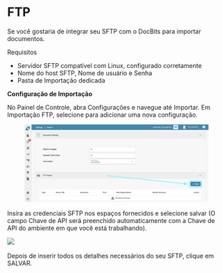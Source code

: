 # FTP

Se você gostaria de integrar seu SFTP com o DocBits para importar documentos.

Requisitos

* Servidor SFTP compatível com Linux, configurado corretamente
* Nome do host SFTP, Nome de usuário e Senha
* Pasta de Importação dedicada

**Configuração de Importação**

No Painel de Controle, abra Configurações e navegue até Importar. Em Importação FTP, selecione para adicionar uma nova configuração.

<figure><img src="../../../.gitbook/assets/ftp1.png" alt=""><figcaption></figcaption></figure>

Insira as credenciais SFTP nos espaços fornecidos e selecione salvar (O campo Chave de API será preenchido automaticamente com a Chave de API do ambiente em que você está trabalhando).

![](https://lh7-us.googleusercontent.com/m11trSpnDmv9aco98vPG6xuIhYxngp6TauG7lDYEWB2VguNmX0ypXMi3Fc4Ey6V4Iy_YwOy4Zooh3rj_WoAQ3PQgVIjw5vqToOuq_lIxN7IqPE2fv1puzsnEO96y5mn5FHjFtC1wYrEf9sxjHk1GL2I)

Depois de inserir todos os detalhes necessários do seu SFTP, clique em SALVAR.

